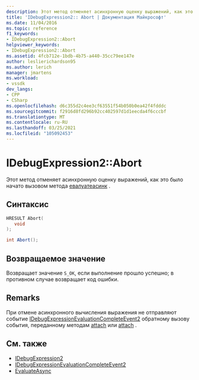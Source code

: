 ```yaml
---
description: Этот метод отменяет асинхронную оценку выражений, как это началось вызовом метода Евалуатеасинк).
title: 'IDebugExpression2:: Abort | Документация Майкрософт'
ms.date: 11/04/2016
ms.topic: reference
f1_keywords:
- IDebugExpression2::Abort
helpviewer_keywords:
- IDebugExpression2::Abort
ms.assetid: 4fcb712e-1bdb-4b75-a440-35cc79ee147e
author: leslierichardson95
ms.author: lerich
manager: jmartens
ms.workload:
- vssdk
dev_langs:
- CPP
- CSharp
ms.openlocfilehash: d6c355d2c4ee3cf63551f54b050b0ea42f4fdddc
ms.sourcegitcommit: f2916d8fd296b92cc402597d1d1eecda4f6cccbf
ms.translationtype: MT
ms.contentlocale: ru-RU
ms.lasthandoff: 03/25/2021
ms.locfileid: "105092453"
---
```

# <a name="idebugexpression2abort"></a>IDebugExpression2::Abort
Этот метод отменяет асинхронную оценку выражений, как это было начато вызовом метода [евалуатеасинк](../../../extensibility/debugger/reference/idebugexpression2-evaluateasync.md) .

## <a name="syntax"></a>Синтаксис

```cpp
HRESULT Abort(
   void
);
```

```csharp
int Abort();
```

## <a name="return-value"></a>Возвращаемое значение
 Возвращает значение `S_OK`, если выполнение прошло успешно; в противном случае возвращает код ошибки.

## <a name="remarks"></a>Remarks
 При отмене асинхронного вычисления выражения не отправляют событие [IDebugExpressionEvaluationCompleteEvent2](../../../extensibility/debugger/reference/idebugexpressionevaluationcompleteevent2.md) обратному вызову события, переданному методам [attach](../../../extensibility/debugger/reference/idebugprogram2-attach.md) или [attach](../../../extensibility/debugger/reference/idebugengine2-attach.md) .

## <a name="see-also"></a>См. также
- [IDebugExpression2](../../../extensibility/debugger/reference/idebugexpression2.md)
- [IDebugExpressionEvaluationCompleteEvent2](../../../extensibility/debugger/reference/idebugexpressionevaluationcompleteevent2.md)
- [EvaluateAsync](../../../extensibility/debugger/reference/idebugexpression2-evaluateasync.md)
